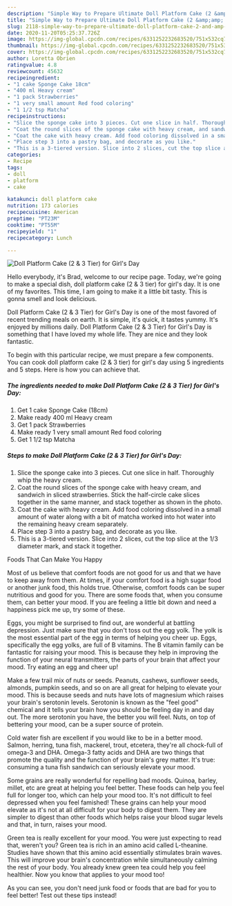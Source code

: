 ```yaml
---
description: "Simple Way to Prepare Ultimate Doll Platform Cake (2 &amp;amp; 3 Tier) for Girl&amp;#39;s Day"
title: "Simple Way to Prepare Ultimate Doll Platform Cake (2 &amp;amp; 3 Tier) for Girl&amp;#39;s Day"
slug: 2118-simple-way-to-prepare-ultimate-doll-platform-cake-2-and-amp-3-tier-for-girl-and-39-s-day
date: 2020-11-20T05:25:37.726Z
image: https://img-global.cpcdn.com/recipes/6331252232683520/751x532cq70/doll-platform-cake-2-3-tier-for-girls-day-recipe-main-photo.jpg
thumbnail: https://img-global.cpcdn.com/recipes/6331252232683520/751x532cq70/doll-platform-cake-2-3-tier-for-girls-day-recipe-main-photo.jpg
cover: https://img-global.cpcdn.com/recipes/6331252232683520/751x532cq70/doll-platform-cake-2-3-tier-for-girls-day-recipe-main-photo.jpg
author: Loretta Obrien
ratingvalue: 4.8
reviewcount: 45632
recipeingredient:
- "1 cake Sponge Cake 18cm"
- "400 ml Heavy cream"
- "1 pack Strawberries"
- "1 very small amount Red food coloring"
- "1 1/2 tsp Matcha"
recipeinstructions:
- "Slice the sponge cake into 3 pieces. Cut one slice in half. Thoroughly whip the heavy cream."
- "Coat the round slices of the sponge cake with heavy cream, and sandwich in sliced strawberries. Stick the half-circle cake slices together in the same manner, and stack together as shown in the photo."
- "Coat the cake with heavy cream. Add food coloring dissolved in a small amount of water along with a bit of matcha worked into hot water into the remaining heavy cream separately."
- "Place step 3 into a pastry bag, and decorate as you like."
- "This is a 3-tiered version. Slice into 2 slices, cut the top slice at the 1/3 diameter mark, and stack it together."
categories:
- Recipe
tags:
- doll
- platform
- cake

katakunci: doll platform cake 
nutrition: 173 calories
recipecuisine: American
preptime: "PT23M"
cooktime: "PT55M"
recipeyield: "1"
recipecategory: Lunch

---
```



![Doll Platform Cake (2 &amp; 3 Tier) for Girl&#39;s Day](https://img-global.cpcdn.com/recipes/6331252232683520/751x532cq70/doll-platform-cake-2-3-tier-for-girls-day-recipe-main-photo.jpg)

Hello everybody, it's Brad, welcome to our recipe page. Today, we're going to make a special dish, doll platform cake (2 &amp; 3 tier) for girl&#39;s day. It is one of my favorites. This time, I am going to make it a little bit tasty. This is gonna smell and look delicious.



Doll Platform Cake (2 &amp; 3 Tier) for Girl&#39;s Day is one of the most favored of recent trending meals on earth. It is simple, it's quick, it tastes yummy. It's enjoyed by millions daily. Doll Platform Cake (2 &amp; 3 Tier) for Girl&#39;s Day is something that I have loved my whole life. They are nice and they look fantastic.


To begin with this particular recipe, we must prepare a few components. You can cook doll platform cake (2 &amp; 3 tier) for girl&#39;s day using 5 ingredients and 5 steps. Here is how you can achieve that.

<!--inarticleads1-->

##### The ingredients needed to make Doll Platform Cake (2 &amp; 3 Tier) for Girl&#39;s Day:

1. Get 1 cake Sponge Cake (18cm)
1. Make ready 400 ml Heavy cream
1. Get 1 pack Strawberries
1. Make ready 1 very small amount Red food coloring
1. Get 1 1/2 tsp Matcha




<!--inarticleads2-->

##### Steps to make Doll Platform Cake (2 &amp; 3 Tier) for Girl&#39;s Day:

1. Slice the sponge cake into 3 pieces. Cut one slice in half. Thoroughly whip the heavy cream.
1. Coat the round slices of the sponge cake with heavy cream, and sandwich in sliced strawberries. Stick the half-circle cake slices together in the same manner, and stack together as shown in the photo.
1. Coat the cake with heavy cream. Add food coloring dissolved in a small amount of water along with a bit of matcha worked into hot water into the remaining heavy cream separately.
1. Place step 3 into a pastry bag, and decorate as you like.
1. This is a 3-tiered version. Slice into 2 slices, cut the top slice at the 1/3 diameter mark, and stack it together.




Foods That Can Make You Happy


Most of us believe that comfort foods are not good for us and that we have to keep away from them. At times, if your comfort food is a high sugar food or another junk food, this holds true. Otherwise, comfort foods can be super nutritious and good for you. There are some foods that, when you consume them, can better your mood. If you are feeling a little bit down and need a happiness pick me up, try some of these.

Eggs, you might be surprised to find out, are wonderful at battling depression. Just make sure that you don't toss out the egg yolk. The yolk is the most essential part of the egg in terms of helping you cheer up. Eggs, specifically the egg yolks, are full of B vitamins. The B vitamin family can be fantastic for raising your mood. This is because they help in improving the function of your neural transmitters, the parts of your brain that affect your mood. Try eating an egg and cheer up!

Make a few trail mix of nuts or seeds. Peanuts, cashews, sunflower seeds, almonds, pumpkin seeds, and so on are all great for helping to elevate your mood. This is because seeds and nuts have lots of magnesium which raises your brain's serotonin levels. Serotonin is known as the "feel good" chemical and it tells your brain how you should be feeling day in and day out. The more serotonin you have, the better you will feel. Nuts, on top of bettering your mood, can be a super source of protein.

Cold water fish are excellent if you would like to be in a better mood. Salmon, herring, tuna fish, mackerel, trout, etcetera, they're all chock-full of omega-3 and DHA. Omega-3 fatty acids and DHA are two things that promote the quality and the function of your brain's grey matter. It's true: consuming a tuna fish sandwich can seriously elevate your mood. 

Some grains are really wonderful for repelling bad moods. Quinoa, barley, millet, etc are great at helping you feel better. These foods can help you feel full for longer too, which can help your mood too. It's not difficult to feel depressed when you feel famished! These grains can help your mood elevate as it's not at all difficult for your body to digest them. They are simpler to digest than other foods which helps raise your blood sugar levels and that, in turn, raises your mood.

Green tea is really excellent for your mood. You were just expecting to read that, weren't you? Green tea is rich in an amino acid called L-theanine. Studies have shown that this amino acid essentially stimulates brain waves. This will improve your brain's concentration while simultaneously calming the rest of your body. You already knew green tea could help you feel healthier. Now you know that applies to your mood too!

As you can see, you don't need junk food or foods that are bad for you to feel better! Test out  these tips  instead!

